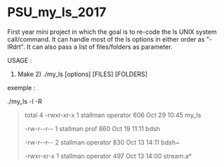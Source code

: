 # PSU_my_ls_2017
First year mini project in which the goal is to re-code the ls UNIX system call/command. It can handle most of the ls options in either order as "-lRdrt". It can also pass a list of files/folders as parameter.

USAGE :

1) Make 2) ./my_ls [options] [FILES] [FOLDERS]

exemple :

./my_ls -l -R

> total 4
>-rwxr-xr-x 1 stallman operator 606 Oct 29 10:45 my_ls
>
>-rw-r--r-- 1 stallman prof 860 Oct 19 11:11 bdsh
>
>-rw-r--r-- 2 stallman operator 830 Oct 13 14:11 bdsh~
>
>-rwxr-xr-x 1 stallman operator 497 Oct 13 14:00 stream.a*
